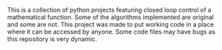 This is a collection of python projects featuring closed loop control of a mathematical function.
Some of the algorithms implemented are original and some are not.
This project was made to put working code in a place where it can be accessed by anyone.
Some code files may have bugs as this repository is very dynamic.
